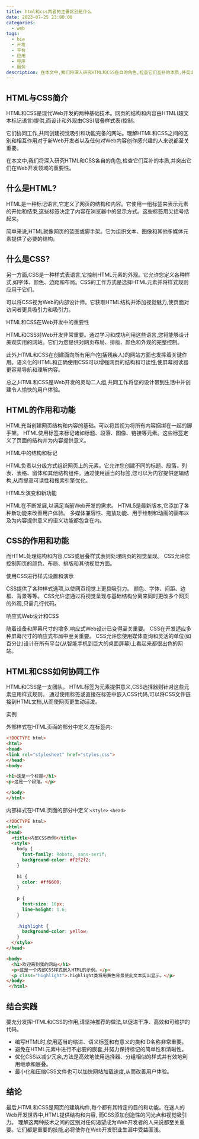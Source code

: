 ```yaml
---
title: html和css两者的主要区别是什么
date: 2023-07-25 23:00:00
categories:
  - web
tags:
  - bia
  - 开发
  - 平台
  - 应用
  - 程序
  - 服务
description: 在本文中,我们将深入研究HTML和CSS各自的角色,检查它们互补的本质,并突出它们在Web开发领域的重要性。
---
```


## HTML与CSS简介

HTML和CSS是现代Web开发的两种基础技术。网页的结构和内容由HTML(超文本标记语言)提供,而设计和外观由CSS(层叠样式表)控制。

它们协同工作,共同创建视觉吸引和功能完备的网站。理解HTML和CSS之间的区别和相互作用对于新Web开发者以及任何对Web内容创作感兴趣的人来说都至关重要。

在本文中,我们将深入研究HTML和CSS各自的角色,检查它们互补的本质,并突出它们在Web开发领域的重要性。

## 什么是HTML?

HTML是一种标记语言,它定义了网页的结构和内容。它使用一组标签来表示元素的开始和结束,这些标签决定了内容在浏览器中的显示方式。这些标签用尖括号括起来。

简单来说,HTML就像网页的蓝图或脚手架。它为组织文本、图像和其他多媒体元素提供了必要的结构。

## 什么是CSS?

另一方面,CSS是一种样式表语言,它控制HTML元素的外观。它允许您定义各种样式,如字体、颜色、边距和布局。CSS的工作方式是选择HTML元素并将样式规则应用于它们。

可以将CSS视为Web的内部设计师。它获取HTML结构并添加视觉魅力,使页面对访问者更具吸引力和吸引力。

HTML和CSS在Web开发中的重要性

HTML和CSS对Web开发非常重要。通过学习和成功利用这些语言,您将能够设计美观实用的网站。它们为您提供对网页布局、排版、颜色和外观的完整控制。

此外,HTML和CSS在创建面向所有用户(包括残疾人)的网站方面也发挥着关键作用。语义化的HTML和正确使用CSS可以增强网页的结构和可读性,使屏幕阅读器更容易导航和理解内容。

总之,HTML和CSS是Web开发的灵动二人组,共同工作将您的设计带到生活中并创建令人愉快的用户体验。

## HTML的作用和功能

HTML充当创建网页结构和内容的基础。可以将其视为将所有内容捆绑在一起的脚手架。 HTML使用标签来标记诸如标题、段落、图像、链接等元素。这些标签定义了页面的结构并为内容提供意义。

HTML中的结构和标记

HTML负责以分级方式组织网页上的元素。它允许您创建不同的标题、段落、列表、表格、窗体和其他结构组件。通过使用适当的标签,您可以为内容提供逻辑结构,从而提高可读性和搜索引擎优化。

HTML5:演变和新功能

HTML在不断发展,以满足当前Web开发的需求。 HTML5是最新版本,它添加了各种新功能来改善用户体验。 多媒体兼容性、拖放功能、用于绘制和动画的画布以及为内容提供意义的语义功能都包含在内。

## CSS的作用和功能

而HTML处理结构和内容,CSS或层叠样式表则处理网页的视觉呈现。 CSS允许您控制网页的颜色、布局、排版和其他视觉方面。

使用CSS进行样式设置和演示

CSS提供了各种样式选项,以使网页视觉上更具吸引力。 颜色、字体、间距、边框、背景等等。 CSS允许您通过将视觉呈现与基础结构分离来同时更改多个网页的外观,只需几行代码。

响应式Web设计和CSS

随着设备和屏幕尺寸的增多,响应式Web设计已变得至关重要。 CSS在开发适应多种屏幕尺寸的响应式布局中至关重要。 CSS允许您使用媒体查询和灵活的单位(如百分比)设计在所有平台(从智能手机到巨大的桌面屏幕)上看起来都很出色的网站。

## HTML和CSS如何协同工作

HTML和CSS是一支团队。 HTML标签为元素提供意义,CSS选择器则针对这些元素应用样式规则。 通过使用标签或直接在标签中嵌入CSS代码,可以将CSS文件链接到HTML文档,从而使网页更生动活泼。

实例

外部样式在HTML页面的部分中定义,在标签内:<link><head>

```html
<!DOCTYPE html>
<html>
<head>
<link rel="stylesheet" href="styles.css"> 
</head>
<body>

<h1>这是一个标题</h1>
<p>这是一个段落。</p>

</body>
</html>
```

内部样式在HTML页面的部分中定义:`<style>` `<head>`

```html
<!DOCTYPE html>
<html>
<head>
  <title>内部CSS示例</title>
  <style>
    body {
      font-family: Roboto, sans-serif;
      background-color: #f2f2f2;
    }
    
    h1 {
      color: #ff6600;
    }
    
    p {
      font-size: 16px;
      line-height: 1.6; 
    }
    
    .highlight {
      background-color: yellow;
    }
  </style>
</head>

<body>
  <h1>欢迎来到我的网站</h1>
  <p>这是一个内部CSS样式嵌入HTML的示例。</p>
  <p class="highlight">.highlight类将用黄色背景使此文本突出显示。</p>
</body>
 </html>
```

## 结合实践

要充分发挥HTML和CSS的作用,请坚持推荐的做法,以促进干净、高效和可维护的代码。

- 编写HTML时,使用适当的缩进、语义标签和有意义的类和ID名称非常重要。
- 避免在HTML元素中进行不必要的嵌套,并努力保持标记的简单性和清晰性。
- 优化CSS以减少冗余,方法是高效地使用选择器、分组相似的样式并有效地利用继承和层叠。
- 最小化和压缩CSS文件也可以加快网站加载速度,从而改善用户体验。

## 结论

最后,HTML和CSS是网页的建筑构件,每个都有其特定的目的和功能。在迷人的Web开发世界中,HTML提供结构和内容,
而CSS添加创造性的闪光点和视觉吸引力。 理解这两种技术之间的区别对任何渴望成为Web开发者的人来说都至关重
要。它们都是重要的技能,必将使你在Web开发职业生涯中受益匪浅。

